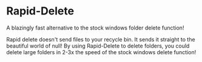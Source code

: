 # Rapid-Delete
A blazingly fast alternative to the stock windows folder delete function!

Rapid delete doesn't send files to your recycle bin. It sends it straight to the beautiful world of null! By using Rapid-Delete to delete folders, you could delete large folders in 2-3x the speed of the stock windows delete function!

